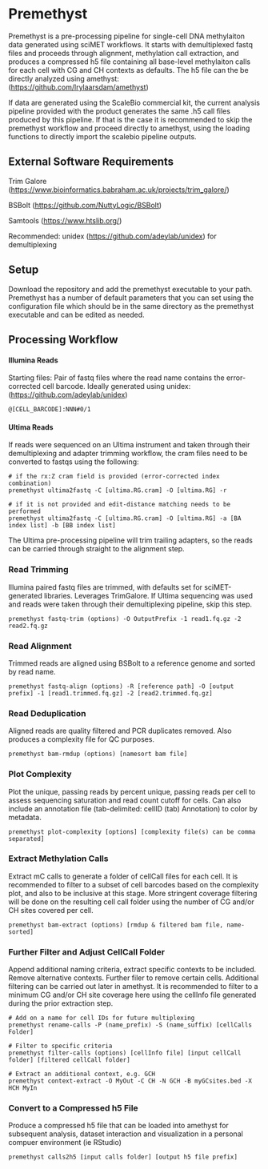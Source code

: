 # Premethyst
Premethyst is a pre-processing pipeline for single-cell DNA methylaiton data generated using sciMET workflows. It starts with demultiplexed fastq files and proceeds through alignment, methylation call extraction, and produces a compressed h5 file containing all base-level methylaiton calls for each cell with CG and CH contexts as defaults. The h5 file can the be directly analyzed using amethyst: (https://github.com/lrylaarsdam/amethyst)

If data are generated using the ScaleBio commercial kit, the current analysis pipeline provided with the product generates the same .h5 call files produced by this pipeline. If that is the case it is recommended to skip the premethyst workflow and proceed directly to amethyst, using the loading functions to directly import the scalebio pipeline outputs.

## External Software Requirements
Trim Galore (https://www.bioinformatics.babraham.ac.uk/projects/trim_galore/)

BSBolt (https://github.com/NuttyLogic/BSBolt)

Samtools (https://www.htslib.org/)

Recommended: unidex (https://github.com/adeylab/unidex) for demultiplexing

## Setup
Download the repository and add the premethyst executable to your path. Premethyst has a number of default parameters that you can set using the configuration file which should be in the same directory as the premethyst executable and can be edited as needed.
## Processing Workflow
#### Illumina Reads
Starting files: Pair of fastq files where the read name contains the error-corrected cell barcode. Ideally generated using unidex: (https://github.com/adeylab/unidex)
```
@[CELL_BARCODE]:NNN#0/1
```
#### Ultima Reads
If reads were sequenced on an Ultima instrument and taken through their demultiplexing and adapter trimming workflow, the cram files need to be converted to fastqs using the following:
```
# if the rx:Z cram field is provided (error-corrected index combination)
premethyst ultima2fastq -C [ultima.RG.cram] -O [ultima.RG] -r

# if it is not provided and edit-distance matching needs to be performed
premethyst ultima2fastq -C [ultima.RG.cram] -O [ultima.RG] -a [BA index list] -b [BB index list]
```
The Ultima pre-processing pipeline will trim trailing adapters, so the reads can be carried through straight to the alignment step.
### Read Trimming
Illumina paired fastq files are trimmed, with defaults set for sciMET-generated libraries. Leverages TrimGalore. If Ultima sequencing was used and reads were taken through their demultiplexing pipeline, skip this step.
```
premethyst fastq-trim (options) -O OutputPrefix -1 read1.fq.gz -2 read2.fq.gz
```
### Read Alignment
Trimmed reads are aligned using BSBolt to a reference genome and sorted by read name.
```
premethyst fastq-align (options) -R [reference path] -O [output prefix] -1 [read1.trimmed.fq.gz] -2 [read2.trimmed.fq.gz]
```
### Read Deduplication
Aligned reads are quality filtered and PCR duplicates removed. Also produces a complexity file for QC purposes.
```
premethyst bam-rmdup (options) [namesort bam file]
```
### Plot Complexity
Plot the unique, passing reads by percent unique, passing reads per cell to assess sequencing saturation and read count cutoff for cells. Can also include an annotation file (tab-delimited: cellID (tab) Annotation) to color by metadata.
```
premethyst plot-complexity [options] [complexity file(s) can be comma separated]
```
### Extract Methylation Calls
Extract mC calls to generate a folder of cellCall files for each cell.
It is recommended to filter to a subset of cell barcodes based on the complexity plot, and also to be inclusive at this stage. More stringent coverage filtering will be done on the resulting cell call folder using the number of CG and/or CH sites covered per cell.
```
premethyst bam-extract (options) [rmdup & filtered bam file, name-sorted]
```
### Further Filter and Adjust CellCall Folder
Append additional naming criteria, extract specific contexts to be included. Remove alternative contexts. Further filer to remove certain cells. Additional filtering can be carried out later in amethyst. It is recommended to filter to a minimum CG and/or CH site coverage here using the cellInfo file generated during the prior extraction step.
```
# Add on a name for cell IDs for future multiplexing
premethyst rename-calls -P (name_prefix) -S (name_suffix) [cellCalls Folder]

# Filter to specific criteria
premethyst filter-calls (options) [cellInfo file] [input cellCall folder] [filtered cellCall folder]

# Extract an additional context, e.g. GCH
premethyst context-extract -O MyOut -C CH -N GCH -B myGCsites.bed -X HCH MyIn
```
### Convert to a Compressed h5 File
Produce a compressed h5 file that can be loaded into amethyst for subsequent analysis, dataset interaction and visualization in a personal compuer environment (ie RStudio)
```
premethyst calls2h5 [input calls folder] [output h5 file prefix]
```

